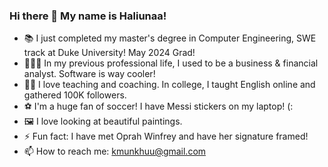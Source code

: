 ### Hi there 👋 My name is Haliunaa!

- 📚 I just completed my master's degree in Computer Engineering, SWE track at Duke University! May 2024 Grad! 
- 👩🏻‍💼 In my previous professional life, I used to be a business & financial analyst. Software is way cooler! 
- 👩‍🏫 I love teaching and coaching. In college, I taught English online and gathered 100K followers.
- ⚽️ I'm a huge fan of soccer! I have Messi stickers on my laptop! (:
- 🖼 I love looking at beautiful paintings.
- ⚡ Fun fact: I have met Oprah Winfrey and have her signature framed!
- 📫 How to reach me: kmunkhuu@gmail.com

